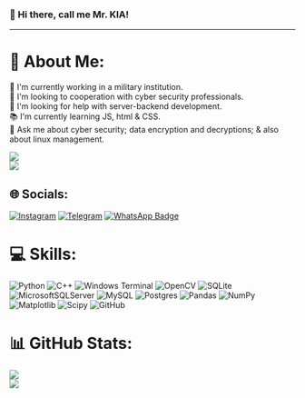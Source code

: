 ### 👋 Hi there, call me Mr. KIA!

---

# 👤 About Me:
💼 I'm currently working in a military institution.<br>🤝 I'm looking to cooperation with cyber security professionals.<br>👬 I'm looking for help with server-backend development.<br>📚 I'm currently learning JS, html & CSS.<br>💬 Ask me about cyber security; data encryption and decryptions; & also about linux management.<br>

![](https://komarev.com/ghpvc/?username=Brav0S1X&color=fb4362)<br>[![](https://visitcount.itsvg.in/api?id=Brav0S1X&icon=0&color=0)](https://visitcount.itsvg.in)
## 🌐 Socials:
[![Instagram](https://img.shields.io/badge/Instagram-%23E4405F.svg?logo=Instagram&logoColor=white)](https://instagram.com/mr.d_bug) [![Telegram](https://img.shields.io/badge/Telegram-2CA5E0?logo=telegram&logoColor=white)](https://t.me/mr_D_bugger) [![WhatsApp Badge](https://img.shields.io/badge/WhatsApp-25D366?logo=whatsapp&logoColor=white)](https://wa.me/989117335899)


# 💻 Skills:
![Python](https://img.shields.io/badge/python-3670A0?style=for-the-badge&logo=python&logoColor=ffdd54) ![C++](https://img.shields.io/badge/c++-%2300599C.svg?style=for-the-badge&logo=c%2B%2B&logoColor=white) ![Windows Terminal](https://img.shields.io/badge/Windows%20Terminal-%234D4D4D.svg?style=for-the-badge&logo=windows-terminal&logoColor=white) ![OpenCV](https://img.shields.io/badge/opencv-%23white.svg?style=for-the-badge&logo=opencv&logoColor=white) ![SQLite](https://img.shields.io/badge/sqlite-%2307405e.svg?style=for-the-badge&logo=sqlite&logoColor=white) ![MicrosoftSQLServer](https://img.shields.io/badge/Microsoft%20SQL%20Server-CC2927?style=for-the-badge&logo=microsoft%20sql%20server&logoColor=white) ![MySQL](https://img.shields.io/badge/mysql-4479A1.svg?style=for-the-badge&logo=mysql&logoColor=white) ![Postgres](https://img.shields.io/badge/postgres-%23316192.svg?style=for-the-badge&logo=postgresql&logoColor=white) ![Pandas](https://img.shields.io/badge/pandas-%23150458.svg?style=for-the-badge&logo=pandas&logoColor=white) ![NumPy](https://img.shields.io/badge/numpy-%23013243.svg?style=for-the-badge&logo=numpy&logoColor=white) ![Matplotlib](https://img.shields.io/badge/Matplotlib-%23ffffff.svg?style=for-the-badge&logo=Matplotlib&logoColor=black) ![Scipy](https://img.shields.io/badge/SciPy-%230C55A5.svg?style=for-the-badge&logo=scipy&logoColor=%white) ![GitHub](https://img.shields.io/badge/github-%23121011.svg?style=for-the-badge&logo=github&logoColor=white)
# 📊 GitHub Stats:
![](https://github-readme-stats.vercel.app/api?username=Brav0S1X&theme=dark&hide_border=false&include_all_commits=false&count_private=false)<br/>
![](https://github-readme-streak-stats.herokuapp.com/?user=Brav0S1X&theme=dark&hide_border=false)<br>



